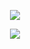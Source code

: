 <p align="center">
    <a href="https://git.io/streak-stats"><img src="https://streak-stats.demolab.com?user=Yggdrae&theme=dark&border_radius=15"/></a>
</p>

<p align="center">
    <a href="https://github.com/anuraghazra/github-readme-stats)"><img src="https://github-readme-stats.vercel.app/api?username=Yggdrae&theme=dark"/></a>
</p>
